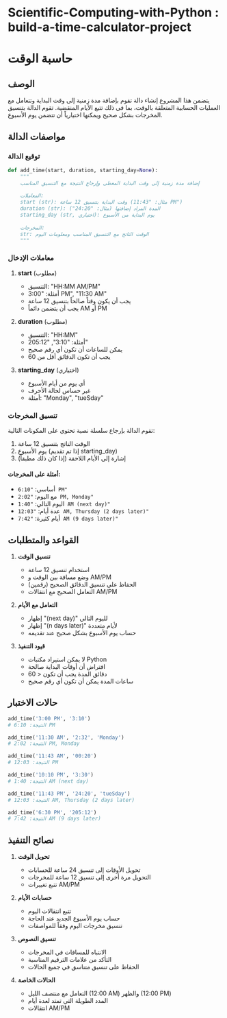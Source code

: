 # Scientific-Computing-with-Python : build-a-time-calculator-project
# حاسبة الوقت

## الوصف
يتضمن هذا المشروع إنشاء دالة تقوم بإضافة مدة زمنية إلى وقت البداية وتتعامل مع العمليات الحسابية المتعلقة بالوقت، بما في ذلك تتبع الأيام المنقضية. تقوم الدالة بتنسيق المخرجات بشكل صحيح ويمكنها اختيارياً أن تتضمن يوم الأسبوع.

## مواصفات الدالة

### توقيع الدالة
```python
def add_time(start, duration, starting_day=None):
    """
    إضافة مدة زمنية إلى وقت البداية المعطى وإرجاع النتيجة مع التنسيق المناسب
    
    المعاملات:
    start (str): وقت البداية بتنسيق 12 ساعة (مثال: "11:43 PM")
    duration (str): المدة المراد إضافتها (مثال: "24:20")
    starting_day (str, اختياري): يوم البداية من الأسبوع
    
    المخرجات:
    str: الوقت الناتج مع التنسيق المناسب ومعلومات اليوم
    """
```

### معاملات الإدخال

1. **start** (مطلوب)
   - التنسيق: "HH:MM AM/PM"
   - أمثلة: "3:00 PM", "11:30 AM"
   - يجب أن يكون وقتاً صالحاً بتنسيق 12 ساعة
   - يجب أن يتضمن دائماً AM أو PM

2. **duration** (مطلوب)
   - التنسيق: "HH:MM"
   - أمثلة: "3:10", "205:12"
   - يمكن للساعات أن تكون أي رقم صحيح
   - يجب أن تكون الدقائق أقل من 60

3. **starting_day** (اختياري)
   - أي يوم من أيام الأسبوع
   - غير حساس لحالة الأحرف
   - أمثلة: "Monday", "tueSday"

### تنسيق المخرجات

تقوم الدالة بإرجاع سلسلة نصية تحتوي على المكونات التالية:
1. الوقت الناتج بتنسيق 12 ساعة
2. يوم الأسبوع (إذا تم تقديم starting_day)
3. إشارة إلى الأيام اللاحقة (إذا كان ذلك مطبقاً)

#### أمثلة على المخرجات:
- أساسي: `"6:10 PM"`
- مع اليوم: `"2:02 PM, Monday"`
- اليوم التالي: `"1:40 AM (next day)"`
- عدة أيام: `"12:03 AM, Thursday (2 days later)"`
- أيام كثيرة: `"7:42 AM (9 days later)"`

## القواعد والمتطلبات

1. **تنسيق الوقت**
   - استخدام تنسيق 12 ساعة
   - وضع مسافة بين الوقت و AM/PM
   - الحفاظ على تنسيق الدقائق الصحيح (رقمين)
   - التعامل الصحيح مع انتقالات AM/PM

2. **التعامل مع الأيام**
   - إظهار "(next day)" لليوم التالي
   - إظهار "(n days later)" لأيام متعددة
   - حساب يوم الأسبوع بشكل صحيح عند تقديمه

3. **قيود التنفيذ**
   - لا يمكن استيراد مكتبات Python
   - افتراض أن أوقات البداية صالحة
   - دقائق المدة يجب أن تكون < 60
   - ساعات المدة يمكن أن تكون أي رقم صحيح

## حالات الاختبار

```python
add_time('3:00 PM', '3:10')
# النتيجة: 6:10 PM

add_time('11:30 AM', '2:32', 'Monday')
# النتيجة: 2:02 PM, Monday

add_time('11:43 AM', '00:20')
# النتيجة: 12:03 PM

add_time('10:10 PM', '3:30')
# النتيجة: 1:40 AM (next day)

add_time('11:43 PM', '24:20', 'tueSday')
# النتيجة: 12:03 AM, Thursday (2 days later)

add_time('6:30 PM', '205:12')
# النتيجة: 7:42 AM (9 days later)
```

## نصائح التنفيذ

1. **تحويل الوقت**
   - تحويل الأوقات إلى تنسيق 24 ساعة للحسابات
   - التحويل مرة أخرى إلى تنسيق 12 ساعة للمخرجات
   - تتبع تغييرات AM/PM

2. **حسابات الأيام**
   - تتبع انتقالات اليوم
   - حساب يوم الأسبوع الجديد عند الحاجة
   - تنسيق مخرجات اليوم وفقاً للمواصفات

3. **تنسيق النصوص**
   - الانتباه للمسافات في المخرجات
   - التأكد من علامات الترقيم المناسبة
   - الحفاظ على تنسيق متناسق في جميع الحالات

4. **الحالات الخاصة**
   - التعامل مع منتصف الليل (12:00 AM) والظهر (12:00 PM)
   - المدد الطويلة التي تمتد لعدة أيام
   - انتقالات AM/PM
